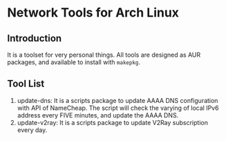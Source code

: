 # Network Tools for Arch Linux

## Introduction

It is a toolset for very personal things. All tools are designed as AUR packages, and available to install with `makepkg`.

## Tool List

1. update-dns: It is a scripts package to update AAAA DNS configuration with API of NameCheap. The script will check the varying of local IPv6 address every FIVE minutes, and update the AAAA DNS.
2. update-v2ray: It is a scripts package to update V2Ray subscription every day.
